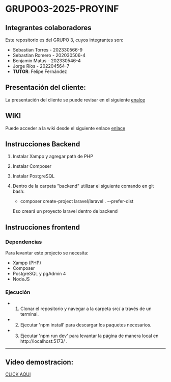 # GRUPO03-2025-PROYINF

## Integrantes colaboradores

Este repositorio es del GRUPO 3, cuyos integrantes son:

- Sebastian Torres - 202330566-9
- Sebastian Romero - 202030506-4
- Benjamin Matus - 202330546-4
- Jorge Ríos - 202204564-7
- **TUTOR**: Felipe Fernández

## Presentación del cliente:

La presentación del cliente se puede revisar en el siguiente [enalce](https://aula.usm.cl/pluginfile.php/6994529/mod_resource/content/1/video1943571039.mp4)

## WIKI

Puede acceder a la wiki desde el siguiente enlace [enlace](https://github.com/sebadaba/GRUPO03-2025-PROYINF/wiki)

## Instrucciones Backend

1. Instalar Xampp y agregar path de PHP
2. Instalar Composer
3. Instalar PostgreSQL
4. Dentro de la carpeta "backend" utilizar el siguiente comando en git bash:

   - composer create-project laravel/laravel . --prefer-dist

   Eso creará un proyecto laravel dentro de backend

## Instrucciones frontend

### Dependencias

Para levantar este projecto se necesita:

- Xampp (PHP)
- Composer
- PostgreSQL y pgAdmin 4
- NodeJS

### Ejecución

- 1. Clonar el repositorio y navegar a la carpeta src/ a través de un terminal.
- 2. Ejecutar 'npm install' para descargar los paquetes necesarios.
- 3. Ejecutar 'npm run dev' para levantar la página de manera local en http://localhost:5173/ .

---
## Video demostracion:
[CLICK AQUI](https://youtu.be/wvhAV7mzIEo)
